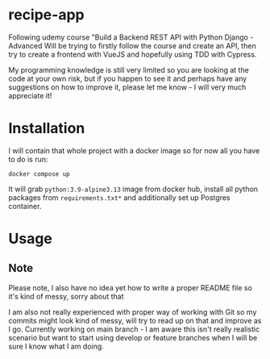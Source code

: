 # recipe-app
Following udemy course "Build a Backend REST API with Python Django - Advanced
Will be trying to firstly follow the course and create an API, 
then try to create a frontend with VueJS and hopefully using TDD with Cypress.

My programming knowledge is still very limited so you are looking at the code at your own risk,
but if you happen to see it and perhaps have any suggestions on how to improve it,
please let me know - I will very much appreciate it!

# Installation
I will contain that whole project with a docker image so for now all you have to do
is run:
```
docker compose up
```
It will grab ```python:3.9-alpine3.13``` image from docker hub, install all python packages
from ```requirements.txt*``` and additionally set up Postgres container.

# Usage


## Note
 Please note, I also have no idea yet how to write a proper README file so it's kind of messy, sorry about that

 I am also not really experienced with proper way of working with Git 
 so my commits might look kind of messy, will try to read up on that and 
 improve as I go.
 Currently working on main branch - 
 I am aware this isn't really realistic scenario but want to start using 
 develop or feature branches when I will be sure I know what I am doing.